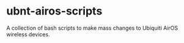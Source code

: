 # ubnt-airos-scripts
A collection of bash scripts to make mass changes to Ubiquiti AirOS wireless devices.
